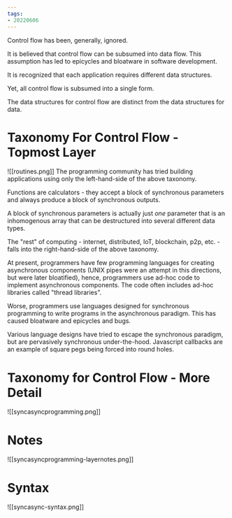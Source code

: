 ```yaml
---
tags:
- 20220606
---
```


Control flow has been, generally, ignored.

It is believed that control flow can be subsumed into data flow.  This assumption has led to epicycles and bloatware in software development.

It is recognized that each application requires different data structures.  

Yet, all control flow is subsumed into a single form.

The data structures for control flow are distinct from the data structures for data.

# Taxonomy For Control Flow - Topmost Layer

![[routines.png]]
The programming community has tried building applications using only the left-hand-side of the above taxonomy.

Functions are calculators - they accept a block of synchronous parameters and always produce a block of synchronous outputs.

A block of synchronous parameters is actually just *one* parameter that is an inhomogenous array that can be destructured into several different data types.

The "rest" of computing - internet, distributed, IoT, blockchain, p2p, etc. - falls into the right-hand-side of the above taxonomy.

At present, programmers have few programming languages for creating asynchronous components (UNIX pipes were an attempt in this directions, but were later bloatified), hence, programmers use ad-hoc code to implement asynchronous components.  The code often includes ad-hoc libraries called "thread libraries".

Worse, programmers use languages designed for synchronous programming to write programs in the asynchronous paradigm.  This has caused bloatware and epicycles and bugs.

Various language designs have tried to escape the synchronous paradigm, but are pervasively synchronous under-the-hood.  Javascript callbacks are an example of square pegs being forced into round holes.

# Taxonomy for Control Flow - More Detail
![[syncasyncprogramming.png]]
# Notes
![[syncasyncprogramming-layernotes.png]]
# Syntax
![[syncasync-syntax.png]]